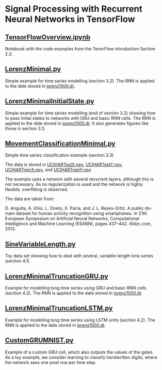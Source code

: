 # Signal Processing with Recurrent Neural Networks in TensorFlow

## [TensorFlowOverview.ipynb](TensorFlowOverview.ipynb)

Notebook with the code examples from the TenorFlow introduction Section 2.3.

## [LorenzMinimal.py](LorenzMinimal.py)

Simple example for time series modelling (section 3.2). The RNN is applied to the date stored in [lorenz1000.dt](data/lorenz1000.dt).

## [LorenzMinimalInitialState.py](LorenzMinimalInitialState.py)

Simple example for time series modelling (end of section 3.2) showing how to pass initial states to networks with GRU and basic RNN cells. The RNN is applied to the date stored in [lorenz1000.dt](data/lorenz1000.dt). It also generates figures like those in section 3.3.

## [MovementClassificationMinimal.py](MovementClassificationMinimal.py)

Simple time series classification example (section 3.3)

The data is stored in [UCIHARTestX.npy](data/UCIHARTestX.npy), [UCIHARTestY.npy](code/UCIHARTestY.npy), [UCIHARTrainX.npy](UCIHARTrainX.npy), and [UCIHARTrainY.npy](UCIHARTrainY.npy)

The example uses a network with several recurrent layers, although this is not necessary. As no regularization is used and the network is highly flexible, overfitting is observed.

The data are taken from:

D. Anguita, A. Ghio, L. Oneto, X. Parra, and J. L. Reyes-Ortiz. A public do- main dataset for human activity recognition using smartphones. In 21th European Symposium on Artificial Neural Networks, Computational Intelligence and Machine Learning (ESANN), pages 437–442. i6doc.com, 2013.

## [SineVariableLength.py](SineVariableLength.py)

Toy data set showing how to deal with several, variable-length time series (section 4.1).

## [LorenzMinimalTruncationGRU.py](LorenzMinimalTruncationGRU.py)

Example for modelling long time series using GRU and basic RNN cells (section 4.2). The RNN is applied to the date stored in [lorenz1000.dt](data/lorenz1000.dt).

## [LorenzMinimalTruncationLSTM.py](LorenzMinimalTruncationLSTM.py)

Example for modelling long time series using LSTM units (section 4.2). The RNN is applied to the date stored in [lorenz1000.dt](data/lorenz1000.dt).

## [CustomGRUMNIST.py](CustomGRUMNIST.py)

Example of a custom GRU cell, which also outputs the values of the gates. As a toy example, we consider learning to classify  handwritten digits,  where the network sees one pixel row per time step.



